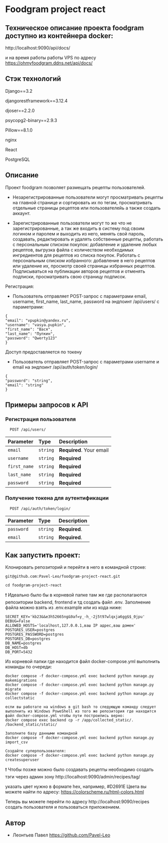 # **Foodgram project react**

## **Техническое описание проекта foodgram доступно из контейнера docker:**
http://localhost:9090/api/docs/

и на время работы работы VPS по адресу
https://ohmyfoodgram.ddns.net/api/docs/

## **Стэк технологий**

Django==3.2

djangorestframework==3.12.4

djoser==2.2.0

psycopg2-binary==2.9.3

Pillow==8.1.0

nginx

React

PostgreSQL




## Описание

Проект foodgram позволяет размещать рецепты пользователей.
- Незарегистрированные пользователи могут просматривать рецепты на главной странице и сортировать их по тегам, просматривать отдельные страницы рецептов или пользователейь а также создать аккаунт.

- Зарегистрированные пользователи могут то же что не зарегистрированные, а так же входить в систему под своим логином и паролем и выходить из него, менять свой пароль, создавать, редактировать и удалять собственные рецепты, работать с персональным списком покупок: добавление и удаление любых рецептов, выгрузка файла с количеством необходимых ингредиентов для рецептов из списка покупок.
    Работать с персональным списком избранного: добавление в него рецептов или удаление их, просмотр своей страницы избранных рецептов.
    Подписываться на публикации авторов рецептов и отменять подписки, просматривать свою страницу подписок.

Регистрация:
- Пользователь отправляет POST-запрос с параметрами email, username, first_name, last_name, password на эндпоинт /api/users/ с параметрами:
```
{
"email": "vpupkin@yandex.ru",
"username": "vasya.pupkin",
"first_name": "Вася",
"last_name": "Пупкин",
"password": "Qwerty123"
}
```
Доступ предоставляется по токену
- Пользователь отправляет POST-запрос с параметрами username и email на эндпоинт /api/auth/token/login/
```
{
"password": "string",
"email": "string"
}
```

## Примеры запросов к API

### Регистрация пользователя

```http
  POST /api/users/
```

| Parameter | Type     | Description                |
| :-------- | :------- | :------------------------- |
| `email` | `string` | **Required**. Your email|
| `username` | `string` | **Required**|
| `first_name` | `string` | **Required**|
| `last_name` | `string` | **Required**|
| `password` | `string` | **Required**|

### Получение токена для аутентификации

```http
  POST /api/auth/token/login/
```

| Parameter | Type     | Description                |
| :-------- | :------- | :------------------------- |
| `password` | `string` | **Required**.|
| `email` | `string` | **Required**.|



## Как запустить проект:

Клонировать репозиторий и перейти в него в командной строке:

```
git@github.com:Pavel-Leo/foodgram-project-react.git
```

```
cd foodgram-project-react
```

:exclamation: Идеально было бы в корневой папке там же где располагаются репозитории backend, frontend и тд создать файл .env. Заполнение файла можно взять из .env.example или из кода ниже:

```
SECRET_KEY='kb23&&e3h52665ng&9af=y_-h_-2j5t97wlqxja6gg$$_0jpu'
DEBUG=False
ALLOWED_HOSTS='localhost,127.0.0.1,ваш IP адрес,ваш домен'
POSTGRES_USER=postgres
POSTGRES_PASSWORD=postgres
POSTGRES_DB=postgres
DB_NAME=postgres
DB_HOST=db
DB_PORT=5432
```

Из корневой папки где находится файл docker-compose.yml выполнить команды по очереди:

```
docker compose -f docker-compose.yml exec backend python manage.py makemigrations
docker compose -f docker-compose.yml exec backend python manage.py migrate
docker compose -f docker-compose.yml exec backend python manage.py collectstatic

если вы работате на windows в git bash то следующую команду следует выполнить из Windows PoweShell из того же репозитория где находится файл docker-compose.yml чтобы пути построились верно:
docker compose exec backend cp -r /app/collected_static/. /backend_static/static/

Заполните базу данными командной
docker compose -f docker-compose.yml exec backend python manage.py import_csv

Создайте суперпользователя:
docker compose -f docker-compose.yml exec backend python manage.py createsuperuser
```

:exclamation: Чтобы позже можно было создавать рецепты необходимо создать тэги через админ зону
http://localhost:9090/admin/recipes/tag/

указать цвет нужно в формате hex, например, #D2691E
Цвета вы можете найти по адресу:
https://colorscheme.ru/html-colors.html


Теперь вы можете перейти по адресу http://localhost:9090/recipes
cоздать пользователя и пользоваться приложением.



## Автор
- Леонтьев Павел https://github.com/Pavel-Leo